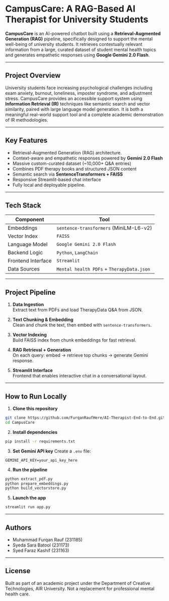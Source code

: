 # CampusCare: A RAG-Based AI Therapist for University Students

**CampusCare** is an AI-powered chatbot built using a **Retrieval-Augmented Generation (RAG)** pipeline, specifically designed to support the mental well-being of university students. It retrieves contextually relevant information from a large, curated dataset of student mental health topics and generates empathetic responses using **Google Gemini 2.0 Flash**.

---

## Project Overview

University students face increasing psychological challenges including exam anxiety, burnout, loneliness, imposter syndrome, and adjustment stress. CampusCare provides an accessible support system using **Information Retrieval (IR)** techniques like semantic search and vector similarity, paired with large language model generation. It is both a meaningful real-world support tool and a complete academic demonstration of IR methodologies.

---

## Key Features

- Retrieval-Augmented Generation (RAG) architecture.
- Context-aware and empathetic responses powered by **Gemini 2.0 Flash**
- Massive custom-curated dataset (~10,000+ Q&A entries)
- Combines PDF therapy books and structured JSON content
- Semantic search via **SentenceTransformers + FAISS**
- Responsive Streamlit-based chat interface
- Fully local and deployable pipeline.

---

## Tech Stack

| Component         | Tool                                      |
|------------------|-------------------------------------------|
| Embeddings        | `sentence-transformers` (MiniLM-L6-v2)    |
| Vector Index      | `FAISS`                                   |
| Language Model    | `Google Gemini 2.0 Flash`                 |
| Backend Logic     | `Python`, `LangChain`    |
| Frontend Interface| `Streamlit`                               |
| Data Sources      | `Mental health PDFs` + `TherapyData.json`   |

---

## Project Pipeline

1. **Data Ingestion**  
   Extract text from PDFs and load TherapyData Q&A from JSON.

2. **Text Chunking & Embedding**  
   Clean and chunk the text, then embed with `sentence-transformers`.

3. **Vector Indexing**  
   Build FAISS index from chunk embeddings for fast retrieval.

4. **RAG Retrieval + Generation**  
   On each query: embed → retrieve top chunks → generate Gemini response.

5. **Streamlit Interface**  
   Frontend that enables interactive chat in a conversational layout.

---

## How to Run Locally

1. **Clone this repository**
```bash
git clone https://github.com/FurqanRaufHere/AI-Therapist-End-to-End.git
cd CampusCare
```

2. **Install dependencies**
```bash
pip install -r requirements.txt
```

3. **Set Gemini API key**
Create a `.env` file:
```
GEMINI_API_KEY=your_api_key_here
```

4. **Run the pipeline**
```bash
python extract_pdf.py
python prepare_embeddings.py
python build_vectorstore.py
```

5. **Launch the app**
```bash
streamlit run app.py
```

---

## Authors
- Muhammad Furqan Rauf (231185)
- Syeda Sara Batool (231173)
- Syed Faraz Kashif (231163)

---

## License
Built as part of an academic project under the Department of Creative Technologies, AIR University. Not a replacement for professional mental health care.
